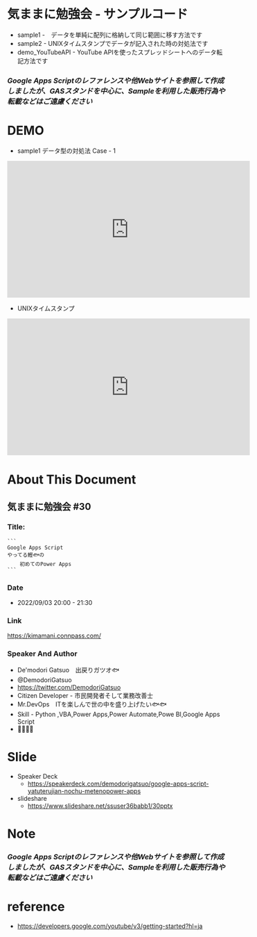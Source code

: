 # 気ままに勉強会 - サンプルコード
 - sample1 -　データを単純に配列に格納して同じ範囲に移す方法です
 - sample2 -  UNIXタイムスタンプでデータが記入された時の対処法です
 - demo_YouTubeAPI - YouTube APIを使ったスプレッドシートへのデータ転記方法です

### *Google Apps Scriptのレファレンスや他Webサイトを参照して作成しましたが、GASスタンドを中心に、Sampleを利用した販売行為や転載などはご遠慮ください*

# DEMO
- sample1 データ型の対処法 Case - 1

<iframe width="560" height="315" src="https://youtu.be/SKkLZz1KCGQ" frameborder="0" allow="accelerometer; autoplay; clipboard-write; encrypted-media; gyroscope; picture-in-picture" loading="lazy" allowfullscreen></iframe>

- UNIXタイムスタンプ

<iframe width="560" height="315" src="https://youtu.be/7VzWf6BxZao" frameborder="0" allow="accelerometer; autoplay; clipboard-write; encrypted-media; gyroscope; picture-in-picture" loading="lazy" allowfullscreen></iframe>

# About This Document
## 気ままに勉強会 #30
### Title: 
    ```
    Google Apps Script
    やってる鰹🐟の
        初めてのPower Apps
    ```
### Date
 - 2022/09/03 20:00 - 21:30
### Link
https://kimamani.connpass.com/

### Speaker And Author
 - De'modori Gatsuo　出戻りガツオ🐟
 - @DemodoriGatsuo
 -  https://twitter.com/DemodoriGatsuo
 - Citizen Developer - 市民開発者そして業務改善士
 - Mr.DevOps　ITを楽しんで世の中を盛り上げたい🐟🐟
 - Skill - Python ,VBA,Power Apps,Power Automate,Powe BI,Google Apps Script 
 - 🍺🚙👦👧

# Slide
 - Speaker Deck
     - https://speakerdeck.com/demodorigatsuo/google-apps-script-yatuterujian-nochu-metenopower-apps
 - slideshare
     - https://www.slideshare.net/ssuser36babb1/30pptx

# Note
### *Google Apps Scriptのレファレンスや他Webサイトを参照して作成しましたが、GASスタンドを中心に、Sampleを利用した販売行為や転載などはご遠慮ください*

# reference
 - https://developers.google.com/youtube/v3/getting-started?hl=ja

